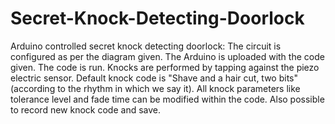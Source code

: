 # Secret-Knock-Detecting-Doorlock
Arduino controlled secret knock detecting doorlock:
The circuit is configured as per the diagram given.
The Arduino is uploaded with the code given.
The code is run.
Knocks are performed by tapping against the piezo electric sensor.
Default knock code is "Shave and a hair cut, two bits" (according to the rhythm in which we say it).
All knock parameters like tolerance level and fade time can be modified within the code.
Also possible to record new knock code and save.
